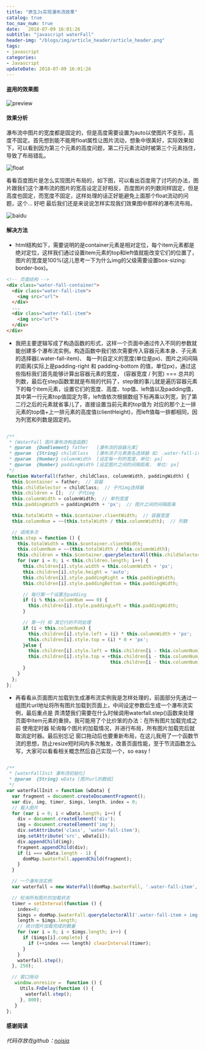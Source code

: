 ```yaml
---
title: "原生Js实现瀑布流效果"
catalog: true
toc_nav_num: true
date:   2018-07-09 16:01:26
subtitle: "javascript waterFall"
header-img: "/blogs/img/article_header/article_header.png"
tags:
- javascript
categories:
- Javascript
updateDate: 2018-07-09 16:01:26
---
```


#### 盗用的效果图
![preview](waterfall-1.gif)

#### 效果分析
瀑布流中图片的宽度都是固定的，但是高度需要设置为auto以使图片不变形，高度不固定。首先想到能不能用float属性让图片流动，想象中很美好，实际效果如下，可以看到因为第三个元素的高度问题，第二行元素流动时被第三个元素挡住，导致了布局错乱。

![float](waterfall-2.jpg)  

看看百度图片是怎么实现图片布局的，如下图，可以看出百度用了讨巧的办法，图片跟我们这个瀑布流的图片的宽高设定正好相反，百度图片的列数同样固定，但是高度也固定，而宽度不固定，这样处理的话正好能避免上面那个float流动的问题，这个... 好吧 最后我们还是来说说怎样实现我们效果图中那样的瀑布流布局。

![baidu](waterfall-3.jpg)  

#### 解决方法

* html结构如下，需要说明的是container元素是相对定位，每个item元素都是绝对定位，这样我们通过设置item元素的top和left值就能改变它们的位置了，图片的宽度是100%(这儿思考一下为什么img的父级需要设置box-sizing: border-box)。

```html
<!-- 页面结构 -->
<div class="water-fall-container">
  <div class="water-fall-item">
    <img src="url">
  </div>
  ...
  <div class="water-fall-item">
    <img src="url">
  </div>
</div>

```

* 我把主要逻辑写成了构造函数的形式，这样一个页面中通过传入不同的参数就能创建多个瀑布流实例。构造函数中我们依次需要传入容器元素本身、子元素的选择器(.water-fall-item)、
每一列自定义的宽度(单位是px)、图片之间间隔的距离(实际上是padding-right 和 padding-bottom 的值，单位px)，通过这些指标我们首先能够计算出容器元素的宽度，
(容器宽度 / 列宽) === 总共的列数，最后在step函数里就是布局的代码了，step做的事儿就是遍历容器元素下的每个item元素，设置它们的宽度、高度、top值、left值以及padding值，
其中第一行元素top值固定为零，left值依次根据数组下标再乘以列宽，到了第二行之后的元素就省事儿了，直接设置当前元素的top值为 对应的那个上一排元素的top值+上一排元素的高度值(clientHeight)，而left值每一排都相同，因为列宽和列数是固定的。

```javascript

/**
 * [WaterFall 图片瀑布流构造函数]
 * @param  {DomElement} father   [瀑布流的容器元素]
 * @param  {String} childClass   [瀑布流子元素类名选择器 如: .water-fall-item]
 * @param  {Number} columnWidth  [设定每一列的宽度，单位: px]
 * @param  {Number} paddingWidth [设定图片之间的间隔距离， 单位: px]
 */
function WaterFall(father, childClass, columnWidth, paddingWidth) {
  this.$container = father;  // 容器
  this.childSelector = childClass;  // 子代img选择器
  this.children = [];  // 子代img
  this.columnWidth = columnWidth;  // 单列宽度
  this.paddingWidth = paddingWidth + 'px';  // 图片之间的间隔距离

  this.totalWidth = this.$container.clientWidth;  // 容器宽度
  this.columnNum = ~~(this.totalWidth / this.columnWidth);  // 列数

  // 调用多次
  this.step = function () {
    this.totalWidth = this.$container.clientWidth;
    this.columnNum = ~~(this.totalWidth / this.columnWidth);
    this.children = this.$container.querySelectorAll(this.childSelector);
    for (var i = 0; i < this.children.length; i++) {
      this.children[i].style.width = this.columnWidth + 'px';
      this.children[i].style.height = 'auto';
      this.children[i].style.paddingRight = this.paddingWidth;
      this.children[i].style.paddingBottom = this.paddingWidth;

      // 每行第一个设置左padding
      if (i % this.columnNum === 0) {
        this.children[i].style.paddingLeft = this.paddingWidth;
      }

      // 第一行 和 其它行的不同处理
      if (i < this.columnNum) {
        this.children[i].style.left = (i) * this.columnWidth + 'px';
        this.children[i].style.top = (i) * 0 + 'px';
      }else {
        this.children[i].style.left = this.children[i - this.columnNum].style.left;
        this.children[i].style.top = +this.children[i - this.columnNum].style.top.replace('px', '') +
                                      this.children[i - this.columnNum].clientHeight + 'px';
      }
    }
  };
};

```

* 再看看从页面图片加载到生成瀑布流实例我是怎样处理的，前面部分先通过一组图片url地址将所有图片加载到页面上，中间设定参数后生成一个瀑布流实例，最后重点是
弄清楚我们需要在什么时候调用waterfall.step()函数来处理页面中item元素的重排。我可能用了个比价笨的办法：在所有图片加载完成之前 使用定时器 轮询每个图片的加载情况，并进行布局，所有图片加载完后就取消定时器。最后别忘记 窗口拖动后也要重新布局，在这儿我用了一个函数节流的思想，防止resize短时间内多次触发，改善页面性能，至于节流函数怎么写，大家可以看看相关概念然后自己实现一个，so easy !

```javascript

/**
 * [waterFallInit 瀑布流初始化]
 * @param  {String} wData [图片url的数组]
 */
var waterFallInit = function (wData) {
  var fragment = document.createDocumentFragment();
  var div, img, timer, $imgs, length, index = 0;
  // 载入图片
  for (var i = 0; i < wData.length; i++) {
    div = document.createElement('div');
    img = document.createElement('img');
    div.setAttribute('class', 'water-fall-item');
    img.setAttribute('src', wData[i]);
    div.appendChild(img);
    fragment.appendChild(div);
    if (i === wData.length - 1) {
      domMap.$waterFall.appendChild(fragment);
    }
  }

  // 一个瀑布流实例
  var waterfall = new WaterFall(domMap.$waterFall, '.water-fall-item', 200, 5);

  // 轮询所有图片的加载状态
  timer = setInterval(function () {
    index=0;
    $imgs = domMap.$waterFall.querySelectorAll('.water-fall-item > img');
    length = $imgs.length;
    // 统计图片加载完成的数量
    for (var i = 0; i < $imgs.length; i++) {
      if ($imgs[i].complete) {
        if (++index === length) clearInterval(timer);
      }
    }
    waterfall.step();
  }, 250);

  // 窗口拖动
   window.onresize =  function () {
     Utils.FnDelay(function () {
       waterfall.step();
     }, 800);
   }
};

```

#### 感谢阅读
_代码存放在github：[nojsja](https://github.com/nojsja/javascript-learning/tree/master/normal/water-fall-layout)_
